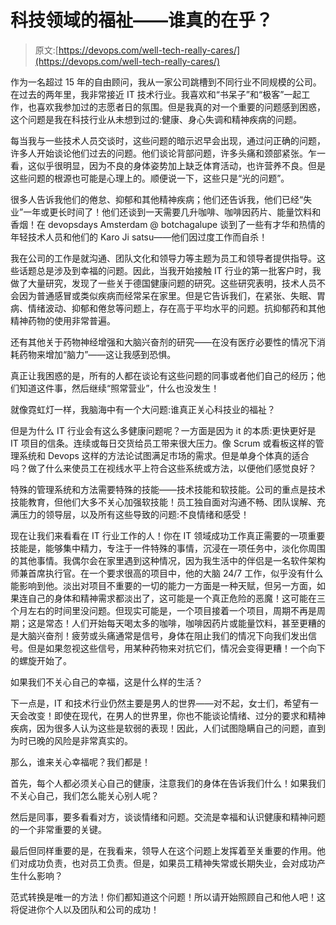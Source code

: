 # 科技领域的福祉——谁真的在乎？

> 原文:[https://devops.com/well-tech-really-cares/](https://devops.com/well-tech-really-cares/)

作为一名超过 15 年的自由顾问，我从一家公司跳槽到不同行业不同规模的公司。在过去的两年里，我非常接近 IT 技术行业。我喜欢和“书呆子”和“极客”一起工作，也喜欢我参加过的志愿者日的氛围。但是我真的对一个重要的问题感到困惑，这个问题是我在科技行业从未想到过的:健康、身心失调和精神疾病的问题。

每当我与一些技术人员交谈时，这些问题的暗示迟早会出现，通过问正确的问题，许多人开始谈论他们过去的问题。他们谈论背部问题，许多头痛和颈部紧张。乍一看，这似乎很明显，因为不良的身体姿势加上缺乏体育活动，也许营养不良。但是这些问题的根源也可能是心理上的。顺便说一下，这些只是“光的问题”。

很多人告诉我他们的倦怠、抑郁和其他精神疾病；他们还告诉我，他们已经“失业”一年或更长时间了！他们还谈到一天需要几升咖啡、咖啡因药片、能量饮料和香烟！在 devopsdays Amsterdam @ botchagalupe 谈到了一些有才华和热情的年轻技术人员和他们的 Karo Ji satsu——他们因过度工作而自杀！

我在公司的工作是就沟通、团队文化和领导力等主题为员工和领导者提供指导。这些话题总是涉及到幸福的问题。因此，当我开始接触 IT 行业的第一批客户时，我做了大量研究，发现了一些关于德国健康问题的研究。这些研究表明，技术人员不会因为普通感冒或类似疾病而经常呆在家里。但是它告诉我们，在紧张、失眠、胃病、情绪波动、抑郁和倦怠等问题上，存在高于平均水平的问题。抗抑郁药和其他精神药物的使用非常普遍。

还有其他关于药物神经增强和大脑兴奋剂的研究——在没有医疗必要性的情况下消耗药物来增加“脑力”——这让我感到恐惧。

真正让我困惑的是，所有的人都在谈论有这些问题的同事或者他们自己的经历；他们知道这件事，然后继续“照常营业”，什么也没发生！

就像霓虹灯一样，我脑海中有一个大问题:谁真正关心科技业的福祉？

但是为什么 IT 行业会有这么多健康问题呢？一方面是因为 it 的本质:更快更好是 IT 项目的信条。连续或每日交货给员工带来很大压力。像 Scrum 或看板这样的管理系统和 Devops 这样的方法论试图满足市场的需求。但是单身个体真的适合吗？做了什么来使员工在视线水平上符合这些系统或方法，以便他们感觉良好？

特殊的管理系统和方法需要特殊的技能——技术技能和软技能。公司的重点是技术技能教育，但他们大多不关心加强软技能！员工独自面对沟通不畅、团队误解、充满压力的领导层，以及所有这些导致的问题:不良情绪和感受！

现在让我们来看看在 IT 行业工作的人！你在 IT 领域成功工作真正需要的一项重要技能是，能够集中精力，专注于一件特殊的事情，沉浸在一项任务中，淡化你周围的其他事情。我偶尔会在家里遇到这种情况，因为我生活中的伴侣是一名软件架构师兼首席执行官。在一个要求很高的项目中，他的大脑 24/7 工作，似乎没有什么能影响到他。淡出对项目不重要的一切的能力一方面是一种天赋，但另一方面，如果连自己的身体和精神需求都淡出了，这可能是一个真正危险的恶魔！这可能在三个月左右的时间里没问题。但现实可能是，一个项目接着一个项目，周期不再是周期；这是常态！人们开始每天喝太多的咖啡，咖啡因药片或能量饮料，甚至更糟的是大脑兴奋剂！疲劳或头痛通常是信号，身体在阻止我们的情况下向我们发出信号。但是如果忽视这些信号，用某种药物来对抗它们，情况会变得更糟！一个向下的螺旋开始了。

如果我们不关心自己的幸福，这是什么样的生活？

下一点是，IT 和技术行业仍然主要是男人的世界——对不起，女士们，希望有一天会改变！即使在现代，在男人的世界里，你也不能谈论情绪、过分的要求和精神疾病，因为很多人认为这些是软弱的表现！因此，人们试图隐瞒自己的问题，直到为时已晚的风险是非常真实的。

那么，谁来关心幸福呢？我们都是！

首先，每个人都必须关心自己的健康，注意我们的身体在告诉我们什么！如果我们不关心自己，我们怎么能关心别人呢？

然后是同事，要多看看对方，谈谈情绪和问题。交流是幸福和认识健康和精神问题的一个非常重要的关键。

最后但同样重要的是，在我看来，领导人在这个问题上发挥着至关重要的作用。他们对成功负责，也对员工负责。但是，如果员工精神失常或长期失业，会对成功产生什么影响？

范式转换是唯一的方法！你们都知道这个问题！所以请开始照顾自己和他人吧！这将促进你个人以及团队和公司的成功！